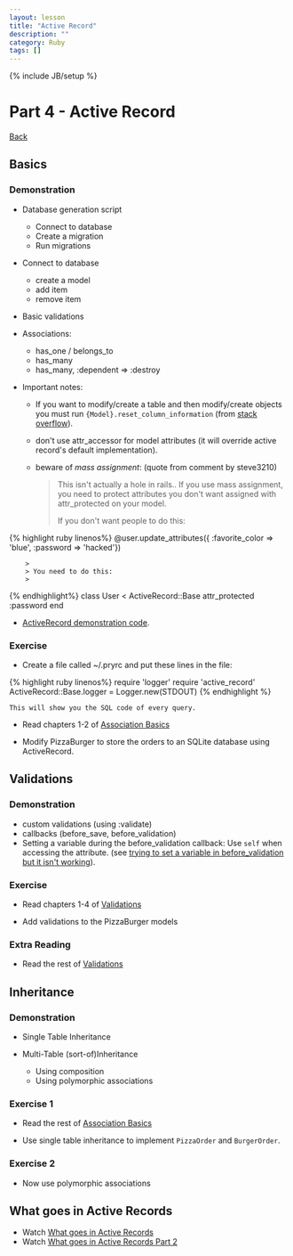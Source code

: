 ```yaml
---
layout: lesson
title: "Active Record"
description: ""
category: Ruby
tags: []
---
```

{% include JB/setup %}

Part 4 - Active Record
======================

[Back](../index.html)

Basics
------

### Demonstration

-   Database generation script

    -   Connect to database
    -   Create a migration
    -   Run migrations

-   Connect to database

    -   create a model
    -   add item
    -   remove item

-   Basic validations
-   Associations:

    -   has\_one / belongs\_to
    -   has\_many
    -   has\_many, :dependent =\> :destroy

-   Important notes:

    -   If you want to modify/create a table and then modify/create
        objects you must run `{Model}.reset_column_information` (from
        [stack
        overflow](http://stackoverflow.com/questions/8935350/rails-3-1-cant-write-to-column-in-same-migration-that-adds-it)).

    -   don't use attr\_accessor for model attributes (it will override
        active record's default implementation).

    -   beware of *mass assignment*: (quote from comment by steve3210)

        > This isn't actually a hole in rails.. If you use mass
        > assignment, you need to protect attributes you don't want
        > assigned with attr\_protected on your model.
        >
        > If you don't want people to do this:
        >
{% highlight ruby linenos%}
@user.update_attributes({ :favorite_color => 'blue', 
                          :password => 'hacked'})

        >
        > You need to do this:
        >
{% endhighlight%}
class User < ActiveRecord::Base
  attr_protected :password
end


-   [ActiveRecord demonstration
    code](https://github.com/elentok/ror-bootcamp/tree/gh-pages/exercises/active_record).

### Exercise

-   Create a file called \~/.pryrc and put these lines in the file:

{% highlight ruby linenos%}
require 'logger'
require 'active_record'
ActiveRecord::Base.logger = Logger.new(STDOUT)
{% endhighlight %}

    This will show you the SQL code of every query.

-   Read chapters 1-2 of [Association
    Basics](http://guides.rubyonrails.org/association_basics.html)

-   Modify PizzaBurger to store the orders to an SQLite database using
    ActiveRecord.

Validations
-----------

### Demonstration

-   custom validations (using :validate)
-   callbacks (before\_save, before\_validation)
-   Setting a variable during the before\_validation callback: Use
    `self` when accessing the attribute. (see [trying to set a variable
    in before\_validation but it isn't
    working](http://stackoverflow.com/questions/6065860/trying-to-set-a-variable-in-before-validation-but-it-isnt-working)).

### Exercise

-   Read chapters 1-4 of
    [Validations](http://guides.rubyonrails.org/active_record_validations_callbacks.html)

-   Add validations to the PizzaBurger models

### Extra Reading

-   Read the rest of
    [Validations](http://guides.rubyonrails.org/active_record_validations_callbacks.html)

Inheritance
-----------

### Demonstration

-   Single Table Inheritance
-   Multi-Table (sort-of)Inheritance

    -   Using composition
    -   Using polymorphic associations

### Exercise 1

-   Read the rest of [Association
    Basics](http://guides.rubyonrails.org/association_basics.html)

-   Use single table inheritance to implement `PizzaOrder` and
    `BurgerOrder`.

### Exercise 2

-   Now use polymorphic associations

What goes in Active Records
---------------------------

-   Watch [What goes in Active
    Records](https://www.destroyallsoftware.com/screencasts/catalog/what-goes-in-active-records)
-   Watch [What goes in Active Records Part
    2](https://www.destroyallsoftware.com/screencasts/catalog/what-goes-in-active-records-part-2)


